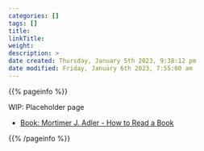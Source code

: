 ```yaml
---
categories: []
tags: []
title: 
linkTitle:
weight: 
description: >
date created: Thursday, January 5th 2023, 9:38:12 pm
date modified: Friday, January 6th 2023, 7:55:00 am
---
```


{{% pageinfo %}}

WIP: Placeholder page

* <a href="/resources/527389409-How-to-Read-A-Book.pdf" download>Book: Mortimer J. Adler - How to Read a Book</a>

{{% /pageinfo %}}
